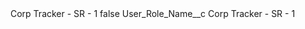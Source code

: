 <?xml version="1.0" encoding="UTF-8"?>
<CustomMetadata xmlns="http://soap.sforce.com/2006/04/metadata" xmlns:xsi="http://www.w3.org/2001/XMLSchema-instance" xmlns:xsd="http://www.w3.org/2001/XMLSchema">
    <label>Corp Tracker - SR - 1</label>
    <protected>false</protected>
    <values>
        <field>User_Role_Name__c</field>
        <value xsi:type="xsd:string">Corp Tracker - SR - 1</value>
    </values>
</CustomMetadata>
